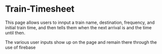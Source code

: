# Train-Timesheet

This page allows users to innput a train name, destination, frequency, and initial train time, and then tells them when the next arrival is and the time until then.

The various user inputs show up on the page and remain there through the use of firebase
